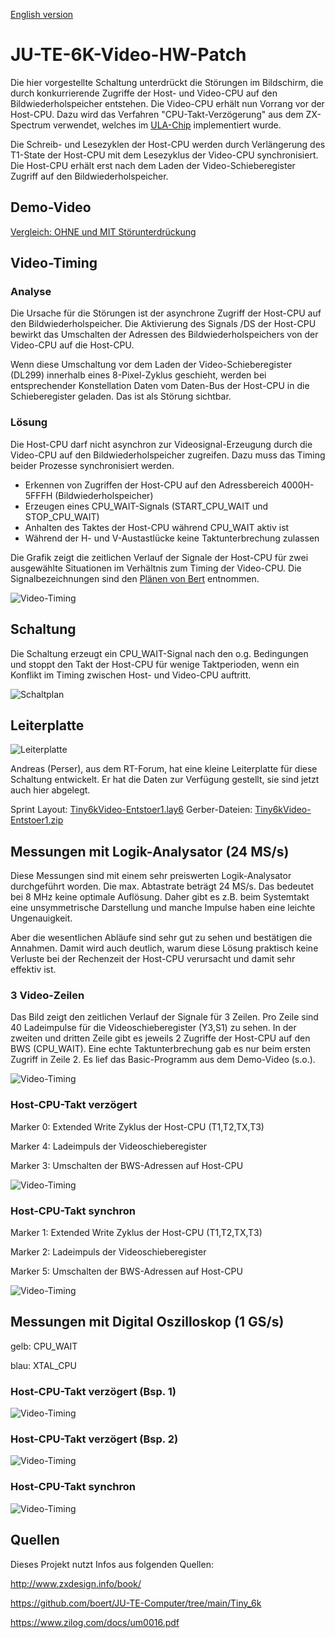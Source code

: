 [English version](https://github-com.translate.goog/haykonus/JU-TE-6K-Video-HW-Patch?_x_tr_sl=de&_x_tr_tl=en&_x_tr_hl=de&_x_tr_pto=wapp)
# JU-TE-6K-Video-HW-Patch
Die hier vorgestellte Schaltung unterdrückt die Störungen im Bildschirm, die durch konkurrierende Zugriffe der Host- und Video-CPU auf den Bildwiederholspeicher entstehen. Die Video-CPU erhält nun Vorrang vor der Host-CPU. Dazu wird das Verfahren "CPU-Takt-Verzögerung" aus dem ZX-Spectrum verwendet, welches im [ULA-Chip](http://www.zxdesign.info/book/) implementiert wurde.

Die Schreib- und Lesezyklen der Host-CPU werden durch Verlängerung des T1-State der Host-CPU mit dem Lesezyklus der Video-CPU synchronisiert. Die Host-CPU erhält erst nach dem Laden der Video-Schieberegister Zugriff auf den Bildwiederholspeicher.

## Demo-Video
[Vergleich: OHNE und MIT Störunterdrückung](https://nextcloud-ext.peppermint.de/s/J6zgPi3iB5reWo2)


## Video-Timing

### Analyse
Die Ursache für die Störungen ist der asynchrone Zugriff der Host-CPU auf den Bildwiederholspeicher. Die Aktivierung des Signals /DS der Host-CPU bewirkt das Umschalten der Adressen des Bildwiederholspeichers von der Video-CPU auf die Host-CPU. 

Wenn diese Umschaltung vor dem Laden der Video-Schieberegister (DL299) innerhalb eines 8-Pixel-Zyklus geschieht, werden bei entsprechender Konstellation Daten vom Daten-Bus der Host-CPU in die Schieberegister geladen. Das ist als Störung sichtbar.

### Lösung
Die Host-CPU darf nicht asynchron zur Videosignal-Erzeugung durch die Video-CPU auf den Bildwiederholspeicher zugreifen. Dazu muss das Timing beider Prozesse synchronisiert werden. 

- Erkennen von Zugriffen der Host-CPU auf den Adressbereich 4000H-5FFFH (Bildwiederholspeicher)
- Erzeugen eines CPU_WAIT-Signals (START_CPU_WAIT und STOP_CPU_WAIT)
- Anhalten des Taktes der Host-CPU während CPU_WAIT aktiv ist
- Während der H- und V-Austastlücke keine Taktunterbrechung zulassen

Die Grafik zeigt die zeitlichen Verlauf der Signale der Host-CPU für zwei ausgewählte Situationen im Verhältnis zum Timing der Video-CPU. Die Signalbezeichnungen sind den [Plänen von Bert](https://github.com/boert/JU-TE-Computer/tree/main/Tiny_6k) entnommen.

![Video-Timing](/Bilder/Video-Timing.png)

## Schaltung
Die Schaltung erzeugt ein CPU_WAIT-Signal nach den o.g. Bedingungen und stoppt den Takt der Host-CPU für wenige Taktperioden, wenn ein Konflikt im Timing zwischen Host- und Video-CPU auftritt.   

![Schaltplan](/Bilder/Schaltplan.png)

## Leiterplatte

![Leiterplatte](/Bilder/Leiterplatte.png)

Andreas (Perser), aus dem RT-Forum, hat eine kleine Leiterplatte für diese Schaltung entwickelt. Er hat die Daten zur Verfügung gestellt, sie sind jetzt auch hier abgelegt.

Sprint Layout: [Tiny6kVideo-Entstoer1.lay6](/PCB/Tiny6kVideo-Entstoer1.lay6)
Gerber-Dateien: [Tiny6kVideo-Entstoer1.zip](/PCB/Tiny6kVideo-Entstoer1.zip)

## Messungen mit Logik-Analysator (24 MS/s)
Diese Messungen sind mit einem sehr preiswerten Logik-Analysator durchgeführt worden. Die max. Abtastrate beträgt 24 MS/s. Das bedeutet bei 8 MHz keine optimale Auflösung. Daher gibt es z.B. beim Systemtakt eine unsymmetrische Darstellung und manche Impulse haben eine leichte Ungenauigkeit. 

Aber die wesentlichen Abläufe sind sehr gut zu sehen und bestätigen die Annahmen. Damit wird auch deutlich, warum diese Lösung praktisch keine Verluste bei der Rechenzeit der Host-CPU verursacht und damit sehr effektiv ist. 

### 3 Video-Zeilen 
Das Bild zeigt den zeitlichen Verlauf der Signale für 3 Zeilen. Pro Zeile sind 40 Ladeimpulse für die Videoschieberegister (Y3,S1) zu sehen. In der zweiten und dritten Zeile gibt es jeweils 2 Zugriffe der Host-CPU auf den BWS (CPU_WAIT). Eine echte Taktunterbrechung gab es nur beim ersten Zugriff in Zeile 2. Es lief das Basic-Programm aus dem Demo-Video (s.o.).

![Video-Timing](/Bilder/LA_Timing_Zeile.png)

### Host-CPU-Takt verzögert

Marker 0: Extended Write Zyklus der Host-CPU (T1,T2,TX,T3)

Marker 4: Ladeimpuls der Videoschieberegister

Marker 3: Umschalten der BWS-Adressen auf Host-CPU

![Video-Timing](/Bilder/LA_Timing_verzögert.png)

### Host-CPU-Takt synchron

Marker 1: Extended Write Zyklus der Host-CPU (T1,T2,TX,T3)

Marker 2: Ladeimpuls der Videoschieberegister

Marker 5: Umschalten der BWS-Adressen auf Host-CPU

![Video-Timing](/Bilder/LA_Timing_synchron.png)

## Messungen mit Digital Oszilloskop (1 GS/s)

gelb: CPU_WAIT

blau: XTAL_CPU

### Host-CPU-Takt verzögert (Bsp. 1)

![Video-Timing](/Bilder/Timing-verzögert1.png)

### Host-CPU-Takt verzögert (Bsp. 2)

![Video-Timing](/Bilder/Timing-verzögert2.png)

### Host-CPU-Takt synchron

![Video-Timing](/Bilder/Timing-synchron.png)

## Quellen

[^1]: [The ZX Spectrum ULA: How to design a microcomputer](http://www.zxdesign.info/book/)



Dieses Projekt nutzt Infos aus folgenden Quellen:

http://www.zxdesign.info/book/

https://github.com/boert/JU-TE-Computer/tree/main/Tiny_6k

https://www.zilog.com/docs/um0016.pdf
